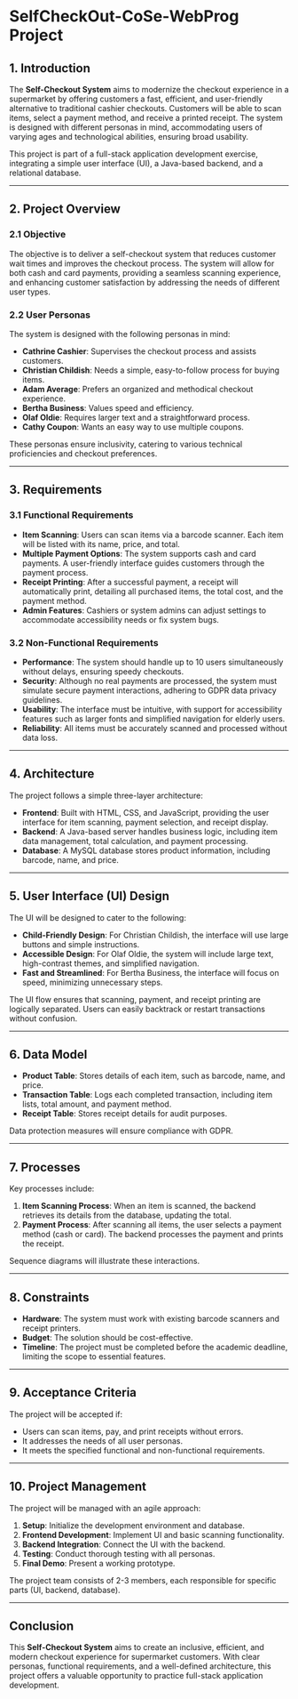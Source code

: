 # SelfCheckOut-CoSe-WebProg Project

## 1. Introduction  
The **Self-Checkout System** aims to modernize the checkout experience in a supermarket by offering customers a fast, efficient, and user-friendly alternative to traditional cashier checkouts. Customers will be able to scan items, select a payment method, and receive a printed receipt. The system is designed with different personas in mind, accommodating users of varying ages and technological abilities, ensuring broad usability.

This project is part of a full-stack application development exercise, integrating a simple user interface (UI), a Java-based backend, and a relational database.

---

## 2. Project Overview  
### 2.1 Objective  
The objective is to deliver a self-checkout system that reduces customer wait times and improves the checkout process. The system will allow for both cash and card payments, providing a seamless scanning experience, and enhancing customer satisfaction by addressing the needs of different user types.

### 2.2 User Personas  
The system is designed with the following personas in mind:
- **Cathrine Cashier**: Supervises the checkout process and assists customers.
- **Christian Childish**: Needs a simple, easy-to-follow process for buying items.
- **Adam Average**: Prefers an organized and methodical checkout experience.
- **Bertha Business**: Values speed and efficiency.
- **Olaf Oldie**: Requires larger text and a straightforward process.
- **Cathy Coupon**: Wants an easy way to use multiple coupons.

These personas ensure inclusivity, catering to various technical proficiencies and checkout preferences.

---

## 3. Requirements  
### 3.1 Functional Requirements  
- **Item Scanning**: Users can scan items via a barcode scanner. Each item will be listed with its name, price, and total.
- **Multiple Payment Options**: The system supports cash and card payments. A user-friendly interface guides customers through the payment process.
- **Receipt Printing**: After a successful payment, a receipt will automatically print, detailing all purchased items, the total cost, and the payment method.
- **Admin Features**: Cashiers or system admins can adjust settings to accommodate accessibility needs or fix system bugs.

### 3.2 Non-Functional Requirements  
- **Performance**: The system should handle up to 10 users simultaneously without delays, ensuring speedy checkouts.
- **Security**: Although no real payments are processed, the system must simulate secure payment interactions, adhering to GDPR data privacy guidelines.
- **Usability**: The interface must be intuitive, with support for accessibility features such as larger fonts and simplified navigation for elderly users.
- **Reliability**: All items must be accurately scanned and processed without data loss.

---

## 4. Architecture  
The project follows a simple three-layer architecture:
- **Frontend**: Built with HTML, CSS, and JavaScript, providing the user interface for item scanning, payment selection, and receipt display.
- **Backend**: A Java-based server handles business logic, including item data management, total calculation, and payment processing.
- **Database**: A MySQL database stores product information, including barcode, name, and price.

---

## 5. User Interface (UI) Design  
The UI will be designed to cater to the following:
- **Child-Friendly Design**: For Christian Childish, the interface will use large buttons and simple instructions.
- **Accessible Design**: For Olaf Oldie, the system will include large text, high-contrast themes, and simplified navigation.
- **Fast and Streamlined**: For Bertha Business, the interface will focus on speed, minimizing unnecessary steps.

The UI flow ensures that scanning, payment, and receipt printing are logically separated. Users can easily backtrack or restart transactions without confusion.

---

## 6. Data Model  
- **Product Table**: Stores details of each item, such as barcode, name, and price.
- **Transaction Table**: Logs each completed transaction, including item lists, total amount, and payment method.
- **Receipt Table**: Stores receipt details for audit purposes.

Data protection measures will ensure compliance with GDPR.

---

## 7. Processes  
Key processes include:
1. **Item Scanning Process**: When an item is scanned, the backend retrieves its details from the database, updating the total.
2. **Payment Process**: After scanning all items, the user selects a payment method (cash or card). The backend processes the payment and prints the receipt.

Sequence diagrams will illustrate these interactions.

---

## 8. Constraints  
- **Hardware**: The system must work with existing barcode scanners and receipt printers.
- **Budget**: The solution should be cost-effective.
- **Timeline**: The project must be completed before the academic deadline, limiting the scope to essential features.

---

## 9. Acceptance Criteria  
The project will be accepted if:
- Users can scan items, pay, and print receipts without errors.
- It addresses the needs of all user personas.
- It meets the specified functional and non-functional requirements.

---

## 10. Project Management  
The project will be managed with an agile approach:
1. **Setup**: Initialize the development environment and database.
2. **Frontend Development**: Implement UI and basic scanning functionality.
3. **Backend Integration**: Connect the UI with the backend.
4. **Testing**: Conduct thorough testing with all personas.
5. **Final Demo**: Present a working prototype.

The project team consists of 2-3 members, each responsible for specific parts (UI, backend, database).

---

## Conclusion  
This **Self-Checkout System** aims to create an inclusive, efficient, and modern checkout experience for supermarket customers. With clear personas, functional requirements, and a well-defined architecture, this project offers a valuable opportunity to practice full-stack application development.

